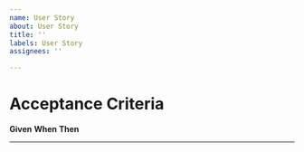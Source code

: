 ```yaml
---
name: User Story
about: User Story
title: ''
labels: User Story
assignees: ''

---
```


# Acceptance Criteria

**Given** 
**When** 
**Then** 

---
